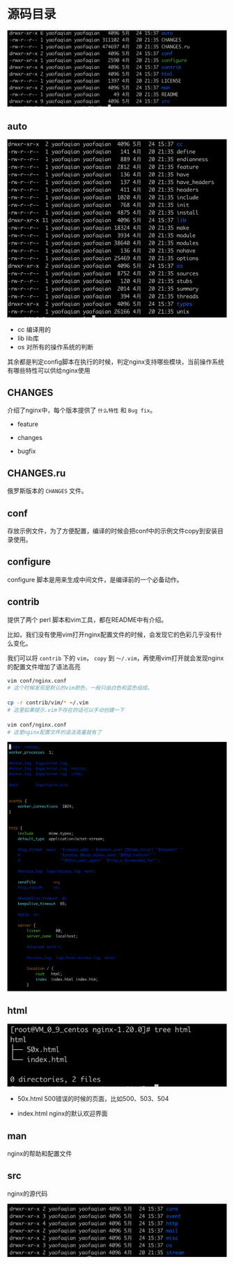 # 源码目录
![](2021-05-24-15-45-12.png)

## auto
![](2021-05-24-15-47-15.png)

- cc
编译用的
- lib
lib库
- os
对所有的操作系统的判断

其余都是判定config脚本在执行的时候，判定nginx支持哪些模块，当前操作系统有哪些特性可以供给nginx使用

## CHANGES
介绍了nginx中，每个版本提供了 `什么特性` 和 `Bug fix`。

- feature

- changes

- bugfix

## CHANGES.ru
俄罗斯版本的 `CHANGES` 文件。

## conf
存放示例文件，为了方便配置，编译的时候会把conf中的示例文件copy到安装目录使用。

## configure
configure 脚本是用来生成中间文件，是编译前的一个必备动作。

## contrib
提供了两个 perl 脚本和vim工具，都在README中有介绍。

比如，我们没有使用vim打开nginx配置文件的时候，会发现它的色彩几乎没有什么变化。

我们可以将 `contrib` 下的 `vim`， `copy` 到 `～/.vim`，再使用vim打开就会发现nginx的配置文件增加了语法高亮

```sh
vim conf/nginx.conf
# 这个时候发现是默认的vim颜色，一般只由白色和蓝色组成。

cp -r contrib/vim/* ~/.vim
# 这里如果提示.vim不存在的话可以手动创建一下

vim conf/nginx.conf
# 这里nginx配置文件的语法高量就有了
```
![](2021-05-24-16-19-18.png)

## html
![](2021-05-24-16-23-31.png)

- 50x.html
500错误的时候的页面，比如500、503、504

- index.html
nginx的默认欢迎界面

## man
nginx的帮助和配置文件

## src
nginx的源代码

![](2021-05-24-19-41-58.png)
